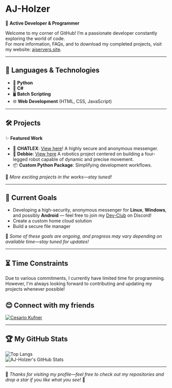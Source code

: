 # **AJ-Holzer**
🚀 **Active Developer & Programmer**

Welcome to my corner of GitHub! I’m a passionate developer constantly exploring the world of code.<br>
For more information, FAQs, and to download my completed projects, visit my website: [ajservers.site](https://ajservers.site).

---

## 🌟 Languages & Technologies
- 🐍 **Python**
- 💠 **C#**
- 🖥️ **Batch Scripting**
- 🌐 **Web Development** (HTML, CSS, JavaScript)

---

## 🛠️ Projects
✨ **Featured Work**
- 📰 **CHATLEX**: [View here](https://github.com/AJ-Holzer/CHATLEX)! A highly secure and anonymous messenger.
- 🤖 **Debbie**: [View here](https://github.com/ckfnr/Projekt-Debbie) A robotics project centered on building a four-legged robot capable of dynamic and precise movement.
- 📦 **Custom Python Package**: Simplifying development workflows.

📌 _More exciting projects in the works—stay tuned!_

---

## 🏁 Current Goals
- Developing a high-security, anonymous messenger for **Linux**, **Windows**, and possibly **Android** — feel free to join my [Dev-Club](https://discord.gg/kDwsjn9U8F) on Discord!
- Create a custom home cloud solution
- Build a secure file manager

📌 _Some of these goals are ongoing, and progress may vary depending on available time—stay tuned for updates!_

---

## ⏳ Time Constraints
Due to various commitments, I currently have limited time for programming. However, I'm always looking forward to contributing and updating my projects whenever possible!

## 😊 Connect with my friends
[![Cesario Kufner](https://img.shields.io/badge/GitHub-Cesario%20Kufner-lightgrey?style=flat&logo=github)](https://github.com/ckfnr)

---

## 🏆 My GitHub Stats  
![Top Langs](https://github-readme-stats.vercel.app/api/top-langs/?username=AJ-Holzer&layout=compact&theme=radical)<br>
![AJ-Holzer's GitHub Stats](https://github-readme-stats.vercel.app/api?username=AJ-Holzer&show_icons=true&theme=radical)


---

🎉 _Thanks for visiting my profile—feel free to check out my repositories and drop a star if you like what you see!_ 🚀


<!-- No bugs were harmed in the making of my projects. Probably. -->
